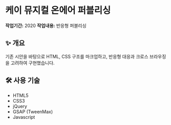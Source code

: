 # 케이 뮤지컬 온에어 퍼블리싱

**작업기간:** 2020 
**작업내용:** 반응형 퍼블리싱

## ✨ 개요

기존 시안을 바탕으로 HTML, CSS 구조를 마크업하고, 반응형 대응과 크로스 브라우징을 고려하여 구현했습니다.

## 🛠 사용 기술

- HTML5
- CSS3
- jQuery
- GSAP (TweenMax)
- Javascript